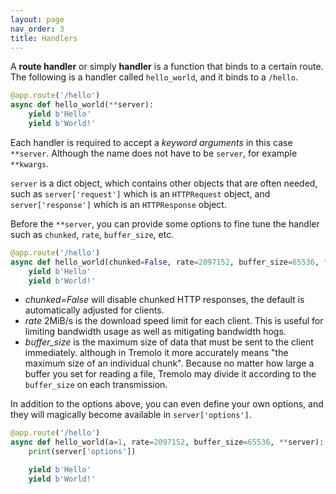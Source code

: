 ```yaml
---
layout: page
nav_order: 3
title: Handlers
---
```


A **route handler** or simply **handler** is a function that binds to a certain route. The following is a handler called `hello_world`, and it binds to a `/hello`.

```python
@app.route('/hello')
async def hello_world(**server):
    yield b'Hello'
    yield b'World!'
```

Each handler is required to accept a *keyword arguments* in this case `**server`. Although the name does not have to be `server`, for example `**kwargs`.

`server` is a dict object, which contains other objects that are often needed, such as `server['request']` which is an `HTTPRequest` object, and `server['response']` which is an `HTTPResponse` object.

Before the `**server`, you can provide some options to fine tune the handler such as `chunked`, `rate`, `buffer_size`, etc.

```python
@app.route('/hello')
async def hello_world(chunked=False, rate=2097152, buffer_size=65536, **server):
    yield b'Hello'
    yield b'World!'
```

* *chunked=False* will disable chunked HTTP responses, the default is automatically adjusted for clients.
* *rate* 2MiB/s is the download speed limit for each client. This is useful for limiting bandwidth usage as well as mitigating bandwidth hogs.
* *buffer_size* is the maximum size of data that must be sent to the client immediately. although in Tremolo it more accurately means "the maximum size of an individual chunk". Because no matter how large a buffer you set for reading a file, Tremolo may divide it according to the `buffer_size` on each transmission.

In addition to the options above, you can even define your own options, and they will magically become available in `server['options']`.

```python
@app.route('/hello')
async def hello_world(a=1, rate=2097152, buffer_size=65536, **server):
    print(server['options'])

    yield b'Hello'
    yield b'World!'
```
